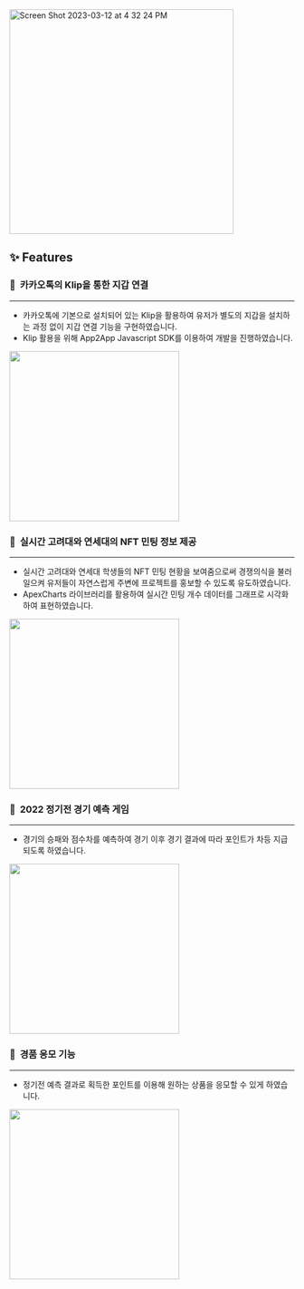 <img width="396" alt="Screen Shot 2023-03-12 at 4 32 24 PM" src="https://user-images.githubusercontent.com/80827003/225569884-eb3d7d7f-58f0-4995-9299-4c9e48681d98.png">


## ✨ Features

### 🔎  카카오톡의 Klip을 통한 지갑 연결

---

- 카카오톡에 기본으로 설치되어 있는 Klip을 활용하여 유저가 별도의 지갑을 설치하는 과정 없이 지갑 연결 기능을 구현하였습니다.
- Klip 활용을 위해 App2App Javascript SDK를 이용하여 개발을 진행하였습니다.
    
<img width = "300" src = "https://user-images.githubusercontent.com/80827003/225570372-5cc750af-f790-486d-a30c-045b3ed6f4f9.png">

    

### 🔎  실시간 고려대와 연세대의 NFT 민팅 정보 제공

---

- 실시간 고려대와 연세대 학생들의 NFT 민팅 현황을 보여줌으로써 경쟁의식을 불러 일으켜 유저들이 자연스럽게 주변에 프로젝트를 홍보할 수 있도록 유도하였습니다.
- ApexCharts 라이브러리를 활용하여 실시간 민팅 개수 데이터를 그래프로 시각화하여 표현하였습니다.

<img width = "300" src = "https://user-images.githubusercontent.com/80827003/225570426-4c2cd188-5fdf-427f-b6f4-a193154dda5a.png">

### 🔎  2022 정기전 경기 예측 게임

---

- 경기의 승패와 점수차를 예측하여 경기 이후 경기 결과에 따라 포인트가 차등 지급되도록 하였습니다.

<img width = "300" src = "https://user-images.githubusercontent.com/80827003/225571524-c4e2f2f8-ea60-4434-942f-481dbbab5198.png">


### 🔎  경품 응모 기능

---

- 정기전 예측 결과로 획득한 포인트를 이용해 원하는 상품을 응모할 수 있게 하였습니다.
<img width = "300" src = "https://user-images.githubusercontent.com/80827003/225571761-f7618e1b-1e63-4eea-92f7-17f1295acc89.png">




    
    
